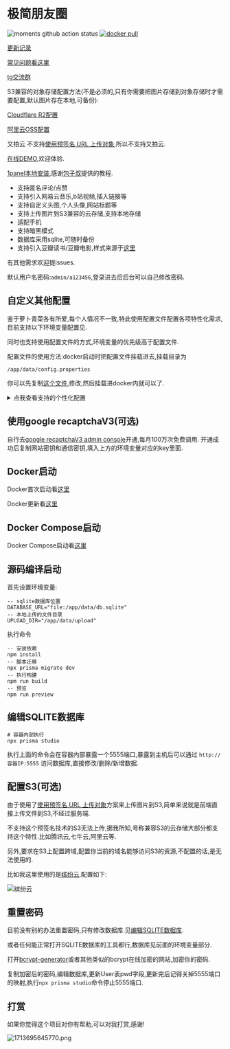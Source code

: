# 极简朋友圈

![moments github action status](https://img.shields.io/github/actions/workflow/status/kingwrcy/moments/deploy.yml)
[![docker pull](https://img.shields.io/docker/pulls/kingwrcy/moments)](https://hub.docker.com/repository/docker/kingwrcy/moments)

[更新记录](https://github.com/kingwrcy/moments/blob/master/release.md)

[常见问题看这里](https://github.com/kingwrcy/moments/blob/master/q&a.md)

[tg交流群](https://t.me/simple_moments)

S3兼容的对象存储配置方法(不是必须的,只有你需要把图片存储到对象存储时才需要配置,默认图片存在本地,可备份):

[Cloudflare R2配置](https://jerry.mblog.club/moments-r2-config)  

[阿里云OSS配置](https://jerry.mblog.club/moments-config-aliyun)

又拍云 不支持[使用预签名 URL 上传对象](https://docs.aws.amazon.com/zh_cn/AmazonS3/latest/userguide/PresignedUrlUploadObject.html),所以不支持又拍云.


[在线DEMO](https://m.mblog.club),欢迎体验.

[1panel本地安装](https://ono.ee/?p=1713750155422),感谢[包子叔](https://ono.ee)提供的教程.

- 支持匿名评论/点赞
- 支持引入网易云音乐,b站视频,插入链接等
- 支持自定义头图,个人头像,网站标题等
- 支持上传图片到S3兼容的云存储,支持本地存储
- 适配手机
- 支持暗黑模式
- 数据库采用sqlite,可随时备份
- 支持引入豆瓣读书/豆瓣电影,样式来源于[这里](https://github.com/TankNee/hexo-douban-card/blob/master/templates/assets/style.css)

有其他需求欢迎提issues.

默认用户名密码:`admin/a123456`,登录进去后后台可以自己修改密码.

## 自定义其他配置

鉴于萝卜青菜各有所爱,每个人情况不一致,特此使用配置文件配置各项特性化需求,目前支持以下环境变量配置见.

同时也支持使用配置文件的方式,环境变量的优先级高于配置文件.

配置文件的使用方法:docker启动时把配置文件挂载进去,挂载目录为

```
/app/data/config.properties
```

你可以先复制[这个文件](https://github.com/kingwrcy/moments/blob/master/config.properties),修改,然后挂载进docker内就可以了.

<details>

<summary>点我查看支持的个性化配置</summary>

| KEY  | 默认值 | 描述 |
| ------------- | ------------- | ------------- |
| NUXT_PUBLIC_TIME_FORMAT  | AGO  | 时间显示格式 AGO:几分钟前,几小时前,几天前,几月前,几年前,DATE:yyyy-MM-dd HH:mm:ss |
| NUXT_PUBLIC_PAGE_SIZE  | 10  | 分页大小 |
| NUXT_PUBLIC_MOMENTS_COMMENT_ENABLE  | true  | 是否开启评论 |
| NUXT_PUBLIC_MOMENTS_SHOW_COMMENT  | true  | 是否显示评论 |
| NUXT_PUBLIC_MOMENTS_COMMENT_MAX_LENGTH  | 120  | 评论最大字数 |
| NUXT_PUBLIC_MOMENTS_COMMENT_ORDER_BY  | desc  | 评论的显示顺序,desc:倒序,asc:顺序 |
| NUXT_PUBLIC_MOMENTS_TOOLBAR_ENABLE_DOUBAN  | true  | 是否显示引入豆瓣读书/视频按钮 |
| NUXT_PUBLIC_MOMENTS_TOOLBAR_ENABLE_MUSIC163  | true  | 是否显示引入网易云音乐按钮 |
| NUXT_PUBLIC_MOMENTS_TOOLBAR_ENABLE_VIDEO  | true  | 是否显示引入youtube,b站,在线视频按钮 |
| NUXT_PUBLIC_MOMENTS_MAX_LINE  | 4  | 单条发言最大行数,最大10行,超过折叠 |
| NUXT_PUBLIC_GOOGLE_RECAPTCHA_SITE_KEY  | 无  | google recaptchaV3 HTML 代码中使用此网站密钥 |
| NUXT_GOOGLE_RECAPTCHA_SECRET_KEY  | 无  | google recaptchaV3 网站和 reCAPTCHA 之间的通信密钥 |
| NUXT_PUBLIC_SITE_URL  | 无  | 实例的访问地址 |
| NUXT_ENABLE_NOTIFY_BY_EMAIL  | false  | 是否启用评论通知 |
| NUXT_NOTIFY_MAIL  | 无  | 管理员邮箱 |
| NUXT_MAIL_HOST  | 无  | 邮件服务器地址 |
| NUXT_MAIL_PORT  | 587  | 邮件服务器端口 |
| NUXT_MAIL_SECURE  | false  | 邮件服务器是否是安全连接 |
| NUXT_MAIL_NAME  | 无  | 发件邮箱用户名 |
| NUXT_MAIL_PASSWORD  | 无  | 发件邮箱密码 |
| NUXT_MAIL_FROM  | 无  | 发件人邮箱 |
| NUXT_MAIL_FROM_NAME  | 无  | 发件人名称 |
| NUXT_ALIYUN_TEXT_JUDGE_ENABLE  | false  | 是否启用阿里云文本审核(只针对评论) |
| NUXT_ALIYUN_ACCESS_KEY_ID  | 无  | 阿里云AK |
| NUXT_ALIYUN_ACCESS_KEY_SECRET  | 无  | 阿里云SK |
</details>




## 使用google recaptchaV3(可选)

自行去[google recaptchaV3 admin console](https://www.google.com/recaptcha/admin/create)开通,每月100万次免费调用.
开通成功后复制网站密钥和通信密钥,填入上方的环境变量对应的key里面.


## Docker启动
Docker首次启动看[这里](https://github.com/kingwrcy/moments/blob/master/docker-start.sh)

Docker更新看[这里](https://github.com/kingwrcy/moments/blob/master/docker-update.sh)

## Docker Compose启动
Docker Compose启动看[这里](https://github.com/kingwrcy/moments/blob/master/docker-compose.yml)

## 源码编译启动

首先设置环境变量:

```
-- sqlite数据库位置
DATABASE_URL="file:/app/data/db.sqlite" 
-- 本地上传的文件目录
UPLOAD_DIR="/app/data/upload"
```

执行命令

```
-- 安装依赖
npm install
-- 脚本迁移
npx prisma migrate dev
-- 执行构建
npm run build
-- 预览
npm run preview
```

## 编辑SQLITE数据库

```
# 容器内部执行
npx prisma studio
```

执行上面的命令会在容器内部暴露一个5555端口,暴露到主机后可以通过 `http://容器IP:5555` 访问数据库,直接修改/删除/新增数据.


## 配置S3(可选)

由于使用了[使用预签名 URL 上传对象](https://docs.aws.amazon.com/zh_cn/AmazonS3/latest/userguide/PresignedUrlUploadObject.html)方案来上传图片到S3,简单来说就是前端直接上传文件到S3,不经过服务端.

不支持这个预签名技术的S3无法上传,据我所知,号称兼容S3的云存储大部分都支持这个特性.比如腾讯云,七牛云,阿里云等.

另外,要求在S3上配置跨域,配置你当前的域名能够访问S3的资源,不配置的话,是无法使用的.

比如我这里使用的是[缤纷云](https://www.bitiful.com/),配置如下:

![缤纷云](https://yoyo.s3.bitiful.net/2024/04/12/6618b41d6b65c.png?fmt=webp)

## 重置密码

目前没有别的办法重置密码,只有修改数据库.见[编辑SQLITE数据库](https://github.com/kingwrcy/moments?tab=readme-ov-file#%E7%BC%96%E8%BE%91sqlite%E6%95%B0%E6%8D%AE%E5%BA%93).

或者任何能正常打开SQLITE数据库的工具都行,数据库见前面的环境变量部分.

打开[bcrypt-generator](https://bcrypt-generator.com/)或者其他类似的bcrypt在线加密的网站,加密你的密码.

复制加密后的密码,编辑数据库,更新User表pwd字段,更新完后记得关掉5555端口的映射,执行`npx prisma studio`命令停止5555端口.

## 打赏

如果你觉得这个项目对你有帮助,可以对我打赏,感谢!

![1713695645770.png](https://yoyo.s3.bitiful.net/2024/04/21/6624eb9a4fd18.png)